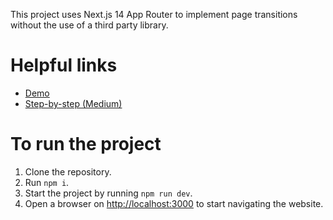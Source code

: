 This project uses Next.js 14 App Router to implement page transitions without the use of a third party library.

# Helpful links
* [Demo](https://camille-fontaine1.github.io/nextjs-page-transitions/)
* [Step-by-step (Medium)](https://medium.com/@camille.fontaine93/in-and-out-page-transitions-and-next-js-app-router-62f2b1637ad8)

# To run the project
1. Clone the repository.
2. Run `npm i`.
3. Start the project by running `npm run dev`.
4. Open a browser on [http://localhost:3000](http://localhost:3000/) to start navigating the website.
